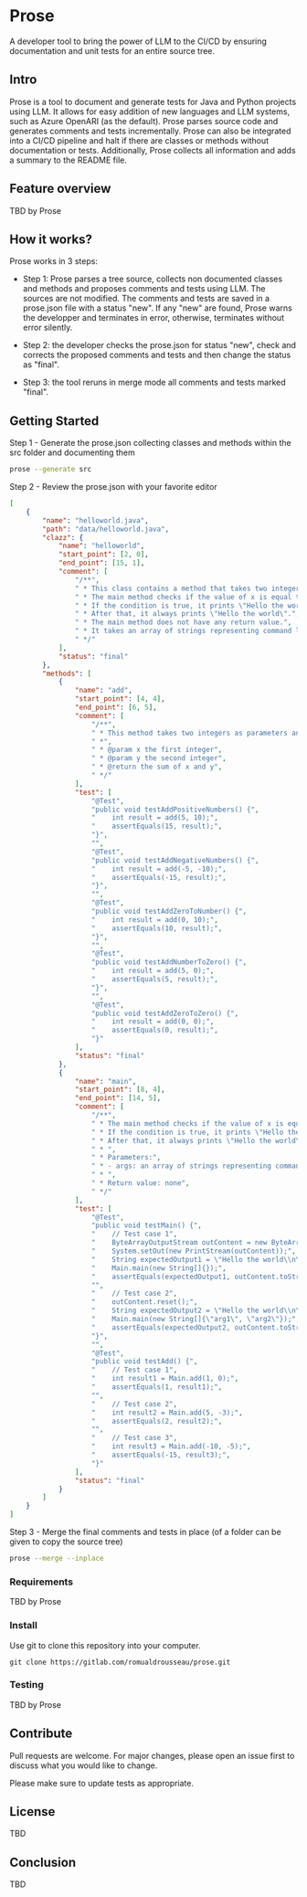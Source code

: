 # Prose

A developer tool to bring the power of LLM to the CI/CD by ensuring documentation and unit tests for an entire source
tree.

## Intro

Prose is a tool to document and generate tests for Java and Python projects using LLM. It allows for easy addition of
new languages and LLM systems, such as Azure OpenARI (as the default). Prose parses source code and generates comments
and tests incrementally. Prose can also be integrated into a CI/CD pipeline and halt if there are classes or methods
without documentation or tests. Additionally, Prose collects all information and adds a summary to the README file.

## Feature overview

TBD by Prose

## How it works?

Prose works in 3 steps:

- Step 1: Prose parses a tree source, collects non documented classes and methods and proposes comments and tests using
LLM. The sources are not modified. The comments and tests are saved in a prose.json file with a status "new".
If any "new" are found, Prose warns the developper and terminates in error, otherwise, terminates without error silently.

- Step 2: the developer checks the prose.json for status "new", check and corrects the proposed comments and tests and
then change the status as "final".

- Step 3: the tool reruns in merge mode all comments and tests marked "final".

## Getting Started

Step 1 - Generate the prose.json collecting classes and methods within the src folder and documenting them

```bash
prose --generate src
```

Step 2 - Review the prose.json with your favorite editor

```json
[
    {
        "name": "helloworld.java",
        "path": "data/helloworld.java",
        "clazz": {
            "name": "helloworld",
            "start_point": [2, 0],
            "end_point": [15, 1],
            "comment": [
                "/**",
                " * This class contains a method that takes two integers as parameters and returns their sum.",
                " * The main method checks if the value of x is equal to the result of the add method with parameters 1 and 0.",
                " * If the condition is true, it prints \"Hello the world\".",
                " * After that, it always prints \"Hello the world\".",
                " * The main method does not have any return value.",
                " * It takes an array of strings representing command line arguments as a parameter.",
                " */"
            ],
            "status": "final"
        },
        "methods": [
            {
                "name": "add",
                "start_point": [4, 4],
                "end_point": [6, 5],
                "comment": [
                    "/**",
                    " * This method takes two integers as parameters and returns the sum of the two integers.",
                    " *",
                    " * @param x the first integer",
                    " * @param y the second integer",
                    " * @return the sum of x and y",
                    " */"
                ],
                "test": [
                    "@Test",
                    "public void testAddPositiveNumbers() {",
                    "    int result = add(5, 10);",
                    "    assertEquals(15, result);",
                    "}",
                    "",
                    "@Test",
                    "public void testAddNegativeNumbers() {",
                    "    int result = add(-5, -10);",
                    "    assertEquals(-15, result);",
                    "}",
                    "",
                    "@Test",
                    "public void testAddZeroToNumber() {",
                    "    int result = add(0, 10);",
                    "    assertEquals(10, result);",
                    "}",
                    "",
                    "@Test",
                    "public void testAddNumberToZero() {",
                    "    int result = add(5, 0);",
                    "    assertEquals(5, result);",
                    "}",
                    "",
                    "@Test",
                    "public void testAddZeroToZero() {",
                    "    int result = add(0, 0);",
                    "    assertEquals(0, result);",
                    "}"
                ],
                "status": "final"
            },
            {
                "name": "main",
                "start_point": [8, 4],
                "end_point": [14, 5],
                "comment": [
                    "/**",
                    " * The main method checks if the value of x is equal to the result of the add method with parameters 1 and 0.",
                    " * If the condition is true, it prints \"Hello the world\".",
                    " * After that, it always prints \"Hello the world\".",
                    " * ",
                    " * Parameters:",
                    " * - args: an array of strings representing command line arguments",
                    " * ",
                    " * Return value: none",
                    " */"
                ],
                "test": [
                    "@Test",
                    "public void testMain() {",
                    "    // Test case 1",
                    "    ByteArrayOutputStream outContent = new ByteArrayOutputStream();",
                    "    System.setOut(new PrintStream(outContent));",
                    "    String expectedOutput1 = \"Hello the world\\n\";",
                    "    Main.main(new String[]{});",
                    "    assertEquals(expectedOutput1, outContent.toString());",
                    "",
                    "    // Test case 2",
                    "    outContent.reset();",
                    "    String expectedOutput2 = \"Hello the world\\n\";",
                    "    Main.main(new String[]{\"arg1\", \"arg2\"});",
                    "    assertEquals(expectedOutput2, outContent.toString());",
                    "}",
                    "",
                    "@Test",
                    "public void testAdd() {",
                    "    // Test case 1",
                    "    int result1 = Main.add(1, 0);",
                    "    assertEquals(1, result1);",
                    "",
                    "    // Test case 2",
                    "    int result2 = Main.add(5, -3);",
                    "    assertEquals(2, result2);",
                    "",
                    "    // Test case 3",
                    "    int result3 = Main.add(-10, -5);",
                    "    assertEquals(-15, result3);",
                    "}"
                ],
                "status": "final"
            }
        ]
    }
]
```

Step 3 - Merge the final comments and tests in place (of a folder can be given to copy the source tree)

```bash
prose --merge --inplace
```

### Requirements

TBD by Prose

### Install

Use git to clone this repository into your computer.

```
git clone https://gitlab.com/romualdrousseau/prose.git
```

### Testing

TBD by Prose

## Contribute

Pull requests are welcome. For major changes, please open an issue first to discuss what you would like to change.

Please make sure to update tests as appropriate.

## License

TBD

## Conclusion

TBD

